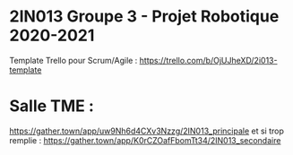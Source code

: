 # 2IN013 Groupe 3 - Projet Robotique 2020-2021
Template Trello pour Scrum/Agile : https://trello.com/b/OjUJheXD/2i013-template

# Salle TME :
https://gather.town/app/uw9Nh6d4CXv3Nzzg/2IN013_principale
et si trop remplie : https://gather.town/app/K0rCZOafFbomTt34/2IN013_secondaire

